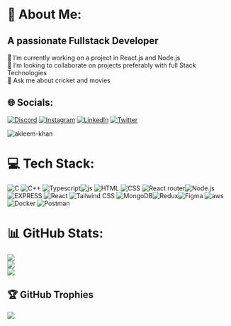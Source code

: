# 💫 About Me:
## **A passionate Fullstack Developer**
🔭 I’m currently working on a project in React.js and Node.js<br>👯 I’m looking to collaborate on projects preferably with full Stack Technologies<br>💬 Ask me about cricket and movies<br>




## 🌐 Socials:
[![Discord](https://img.shields.io/badge/Discord-%237289DA.svg?logo=discord&logoColor=white)](https://discord.gg/ANU012#9016) [![Instagram](https://img.shields.io/badge/Instagram-%23E4405F.svg?logo=Instagram&logoColor=white)](https://www.instagram.com/anu_var2002/) [![LinkedIn](https://img.shields.io/badge/LinkedIn-%230077B5.svg?logo=linkedin&logoColor=white)]([https://www.linkedin.com/in/akleem-khan/](https://www.linkedin.com/in/anurag-varshney-b46263240/)) [![Twitter](https://img.shields.io/badge/Twitter-%231DA1F2.svg?logo=Twitter&logoColor=white)](https://twitter.com/Anurag_Var) 

<p align="left"> <img src="https://komarev.com/ghpvc/?username=the-akleem91&label=Profile%20views&color=0e75b6&style=flat" alt="akleem-khan" /> </p>


# 💻 Tech Stack:
![C](https://img.shields.io/badge/c-%2300599C.svg?style=for-the-badge&logo=c&logoColor=white) ![C++](https://img.shields.io/badge/c++-%2300599C.svg?style=for-the-badge&logo=c%2B%2B&logoColor=white) ![Typescript](https://img.shields.io/badge/TypeScript-007ACC?style=for-the-badge&logo=typescript&logoColor=white)![js](https://img.shields.io/badge/JavaScript-323330?style=for-the-badge&logo=javascript&logoColor=F7DF1E) ![HTML](https://img.shields.io/badge/HTML5-E34F26?style=for-the-badge&logo=html5&logoColor=white) ![CSS](https://img.shields.io/badge/CSS3-1572B6?style=for-the-badge&logo=css3&logoColor=white) ![React router](https://img.shields.io/badge/React_Router-CA4245?style=for-the-badge&logo=react-router&logoColor=white)![Node.js](https://img.shields.io/badge/Node.js-43853D?style=for-the-badge&logo=node.js&logoColor=white)![EXPRESS](https://img.shields.io/badge/Express.js-404D59?style=for-the-badg) ![React](https://img.shields.io/badge/React-20232A?style=for-the-badge&logo=react&logoColor=61DAFB) ![Tailwind CSS](https://img.shields.io/badge/Tailwind_CSS-38B2AC?style=for-the-badge&logo=tailwind-css&logoColor=white) ![MongoDB](https://img.shields.io/badge/MongoDB-%234ea94b.svg?style=for-the-badge&logo=mongodb&logoColor=white)![Redux](https://img.shields.io/badge/Redux-593D88?style=for-the-badge&logo=redux&logoColor=white)![Figma](https://img.shields.io/badge/figma-%23F24E1E.svg?style=for-the-badge&logo=figma&logoColor=white) ![aws](https://img.shields.io/badge/Amazon_AWS-232F3E?style=for-the-badge&logo=amazon-aws&logoColor=white) ![Docker](https://img.shields.io/badge/docker-%230db7ed.svg?style=for-the-badge&logo=docker&logoColor=white) ![Postman](https://img.shields.io/badge/Postman-FF6C37?style=for-the-badge&logo=postman&logoColor=white)

# 📊 GitHub Stats:
![](https://github-readme-stats.vercel.app/api?username=the-akleem91&theme=gotham&hide_border=true&include_all_commits=true&count_private=false)<br/>
![](https://github-readme-streak-stats.herokuapp.com/?user=the-akleem91&theme=gotham&hide_border=true)<br/>
![](https://github-readme-stats.vercel.app/api/top-langs/?username=the-akleem91&theme=gotham&hide_border=true&include_all_commits=true&count_private=false&layout=compact)

## 🏆 GitHub Trophies
![](https://github-profile-trophy.vercel.app/?username=the-akleem91&theme=tokyonight&no-frame=true&no-bg=true&margin-w=4)

<!-- Proudly created with GPRM ( https://gprm.itsvg.in ) -->
